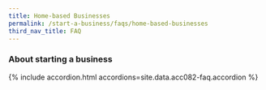 ```yaml
---
title: Home-based Businesses
permalink: /start-a-business/faqs/home-based-businesses
third_nav_title: FAQ
---
```


### About starting a business

{% include accordion.html accordions=site.data.acc082-faq.accordion %}